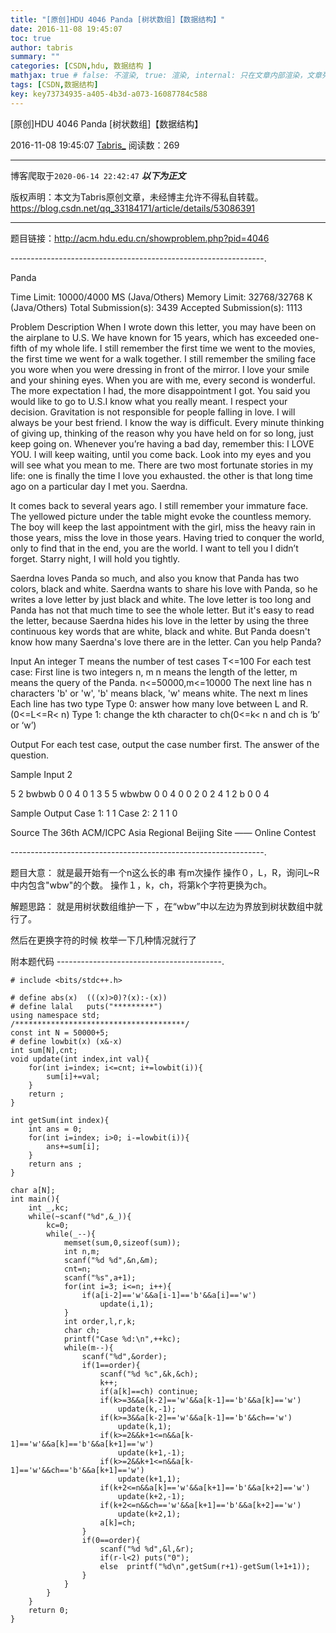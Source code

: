 ```yaml
---
title: "[原创]HDU 4046 Panda [树状数组]【数据结构】"
date: 2016-11-08 19:45:07
toc: true
author: tabris
summary: ""
categories: [CSDN,hdu, 数据结构 ]
mathjax: true # false: 不渲染, true: 渲染, internal: 只在文章内部渲染，文章列表中不渲染
tags: [CSDN,数据结构]
key: key73734935-a405-4b3d-a073-16087784c588
---
```


[原创]HDU 4046 Panda [树状数组]【数据结构】

2016-11-08 19:45:07  [Tabris_](https://me.csdn.net/qq_33184171) 阅读数：269

---

博客爬取于`2020-06-14 22:42:47`
***以下为正文***

版权声明：本文为Tabris原创文章，未经博主允许不得私自转载。
https://blog.csdn.net/qq_33184171/article/details/53086391

<!-- more -->

---

题目链接：http://acm.hdu.edu.cn/showproblem.php?pid=4046

---------------------------------------------------------------.

Panda

Time Limit: 10000/4000 MS (Java/Others)    Memory Limit: 32768/32768 K (Java/Others)
Total Submission(s): 3439    Accepted Submission(s): 1113


Problem Description
When I wrote down this letter, you may have been on the airplane to U.S. 
We have known for 15 years, which has exceeded one-fifth of my whole life. I still remember the first time we went to the movies, the first time we went for a walk together. I still remember the smiling face you wore when you were dressing in front of the mirror. I love your smile and your shining eyes. When you are with me, every second is wonderful.
The more expectation I had, the more disappointment I got. You said you would like to go to U.S.I know what you really meant. I respect your decision. Gravitation is not responsible for people falling in love. I will always be your best friend. I know the way is difficult. Every minute thinking of giving up, thinking of the reason why you have held on for so long, just keep going on. Whenever you’re having a bad day, remember this: I LOVE YOU.
I will keep waiting, until you come back. Look into my eyes and you will see what you mean to me.
There are two most fortunate stories in my life: one is finally the time I love you exhausted. the other is that long time ago on a particular day I met you.
Saerdna.

It comes back to several years ago. I still remember your immature face.
The yellowed picture under the table might evoke the countless memory. The boy will keep the last appointment with the girl, miss the heavy rain in those years, miss the love in those years. Having tried to conquer the world, only to find that in the end, you are the world. I want to tell you I didn’t forget. Starry night, I will hold you tightly. 

Saerdna loves Panda so much, and also you know that Panda has two colors, black and white.
Saerdna wants to share his love with Panda, so he writes a love letter by just black and white.
The love letter is too long and Panda has not that much time to see the whole letter.
But it's easy to read the letter, because Saerdna hides his love in the letter by using the three continuous key words that are white, black and white.
But Panda doesn't know how many Saerdna's love there are in the letter.
Can you help Panda?
 

Input
An integer T means the number of test cases T<=100
For each test case:
First line is two integers n, m
n means the length of the letter, m means the query of the Panda. n<=50000,m<=10000
The next line has n characters 'b' or 'w', 'b' means black, 'w' means white.
The next m lines 
Each line has two type
Type 0: answer how many love between L and R. (0<=L<=R< n)
Type 1: change the kth character to ch(0<=k< n and ch is ‘b’ or ‘w’)
 

Output
For each test case, output the case number first.
The answer of the question.
 

Sample Input
2

5 2
bwbwb
0 0 4
0 1 3
5 5
wbwbw
0 0 4
0 0 2
0 2 4
1 2 b
0 0 4
 

Sample Output
Case 1: 
1 
1 
Case 2: 
2 
1 
1 
0
 

Source
The 36th ACM/ICPC Asia Regional Beijing Site —— Online Contest
 

---------------------------------------------------------------.

题目大意：
就是最开始有一个n这么长的串 有m次操作
操作０，L，R，询问L~R中内包含"wbw"的个数。
操作１，k，ch，将第k个字符更换为ch。

解题思路：
就是用树状数组维护一下 ，在“wbw”中以左边为界放到树状数组中就行了。

然后在更换字符的时候
枚举一下几种情况就行了

附本题代码
-----------------------------------------.
```
# include <bits/stdc++.h>

# define abs(x)  (((x)>0)?(x):-(x))
# define lalal   puts("*********")
using namespace std;
/**************************************/
const int N = 50000+5;
# define lowbit(x) (x&-x)
int sum[N],cnt;
void update(int index,int val){
    for(int i=index; i<=cnt; i+=lowbit(i)){
        sum[i]+=val;
    }
    return ;
}

int getSum(int index){
    int ans = 0;
    for(int i=index; i>0; i-=lowbit(i)){
        ans+=sum[i];
    }
    return ans ;
}

char a[N];
int main(){
    int _,kc;
    while(~scanf("%d",&_)){
        kc=0;
        while(_--){
            memset(sum,0,sizeof(sum));
            int n,m;
            scanf("%d %d",&n,&m);
            cnt=n;
            scanf("%s",a+1);
            for(int i=3; i<=n; i++){
                if(a[i-2]=='w'&&a[i-1]=='b'&&a[i]=='w')
                    update(i,1);
            }
            int order,l,r,k;
            char ch;
            printf("Case %d:\n",++kc);
            while(m--){
                scanf("%d",&order);
                if(1==order){
                    scanf("%d %c",&k,&ch);
                    k++;
                    if(a[k]==ch) continue;
                    if(k>=3&&a[k-2]=='w'&&a[k-1]=='b'&&a[k]=='w')
                        update(k,-1);
                    if(k>=3&&a[k-2]=='w'&&a[k-1]=='b'&&ch=='w')
                        update(k,1);
                    if(k>=2&&k+1<=n&&a[k-1]=='w'&&a[k]=='b'&&a[k+1]=='w')
                        update(k+1,-1);
                    if(k>=2&&k+1<=n&&a[k-1]=='w'&&ch=='b'&&a[k+1]=='w')
                        update(k+1,1);
                    if(k+2<=n&&a[k]=='w'&&a[k+1]=='b'&&a[k+2]=='w')
                        update(k+2,-1);
                    if(k+2<=n&&ch=='w'&&a[k+1]=='b'&&a[k+2]=='w')
                        update(k+2,1);
                    a[k]=ch;
                }
                if(0==order){
                    scanf("%d %d",&l,&r);
                    if(r-l<2) puts("0");
                    else  printf("%d\n",getSum(r+1)-getSum(l+1+1));
                }
            }
        }
    }
    return 0;
}
```

